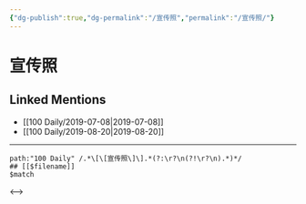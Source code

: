 ```yaml
---
{"dg-publish":true,"dg-permalink":"/宣传照","permalink":"/宣传照/"}
---
```


# 宣传照

## Linked Mentions
- [[100 Daily/2019-07-08\|2019-07-08]]
- [[100 Daily/2019-08-20\|2019-08-20]]


---

```expander
path:"100 Daily" /.*\[\[宣传照\]\].*(?:\r?\n(?!\r?\n).*)*/
## [[$filename]]
$match
```

<-->